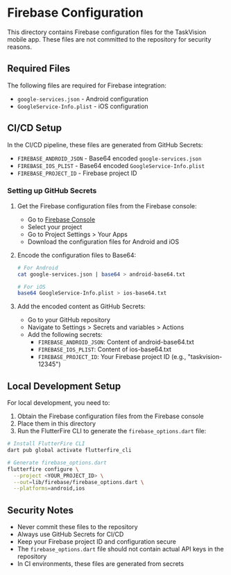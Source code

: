 # Firebase Configuration

This directory contains Firebase configuration files for the TaskVision mobile app. These files are not committed to the repository for security reasons.

## Required Files

The following files are required for Firebase integration:

- `google-services.json` - Android configuration
- `GoogleService-Info.plist` - iOS configuration

## CI/CD Setup

In the CI/CD pipeline, these files are generated from GitHub Secrets:

- `FIREBASE_ANDROID_JSON` - Base64 encoded `google-services.json`
- `FIREBASE_IOS_PLIST` - Base64 encoded `GoogleService-Info.plist`
- `FIREBASE_PROJECT_ID` - Firebase project ID

### Setting up GitHub Secrets

1. Get the Firebase configuration files from the Firebase console:
   - Go to [Firebase Console](https://console.firebase.google.com/)
   - Select your project
   - Go to Project Settings > Your Apps
   - Download the configuration files for Android and iOS

2. Encode the configuration files to Base64:
   ```bash
   # For Android
   cat google-services.json | base64 > android-base64.txt
   
   # For iOS
   base64 GoogleService-Info.plist > ios-base64.txt
   ```

3. Add the encoded content as GitHub Secrets:
   - Go to your GitHub repository
   - Navigate to Settings > Secrets and variables > Actions
   - Add the following secrets:
     - `FIREBASE_ANDROID_JSON`: Content of android-base64.txt
     - `FIREBASE_IOS_PLIST`: Content of ios-base64.txt
     - `FIREBASE_PROJECT_ID`: Your Firebase project ID (e.g., "taskvision-12345")

## Local Development Setup

For local development, you need to:

1. Obtain the Firebase configuration files from the Firebase console
2. Place them in this directory
3. Run the FlutterFire CLI to generate the `firebase_options.dart` file:

```bash
# Install FlutterFire CLI
dart pub global activate flutterfire_cli

# Generate firebase_options.dart
flutterfire configure \
  --project <YOUR_PROJECT_ID> \
  --out=lib/firebase/firebase_options.dart \
  --platforms=android,ios
```

## Security Notes

- Never commit these files to the repository
- Always use GitHub Secrets for CI/CD
- Keep your Firebase project ID and configuration secure
- The `firebase_options.dart` file should not contain actual API keys in the repository
- In CI environments, these files are generated from secrets
